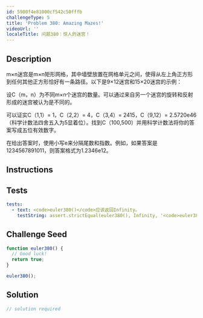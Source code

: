 ```yaml
---
id: 5900f4e81000cf542c50fffb
challengeType: 5
title: 'Problem 380: Amazing Mazes!'
videoUrl: ''
localeTitle: 问题380：惊人的迷宫！
---
```


## Description
<section id="description"> m×n迷宫是m×n矩形网格，其中墙壁放置在网格单元之间，使得从左上角正方形到任何其他正方形恰好有一条路径。以下是9×12迷宫和15×20迷宫的示例： <p>设C（m，n）为不同m×n个迷宫的数量。可以通过来自另一个迷宫的旋转和反射形成的迷宫被认为是不同的。 </p><p>可以证实C（1,1）= 1，C（2,2）= 4，C（3,4）= 2415，C（9,12）= 2.5720e46（科学计数法四舍五入为5显着位）。找到C（100,500）并用科学计数法将你的答案写成五位有效数字。 </p><p>在给出答案时，使用小写e来分隔尾数和指数。例如，如果答案是1234567891011，则答案格式为1.2346e12。 </p></section>

## Instructions
<section id="instructions">
</section>

## Tests
<section id='tests'>

```yml
tests:
  - text: <code>euler380()</code>应该返回Infinity。
    testString: assert.strictEqual(euler380(), Infinity, '<code>euler380()</code> should return Infinity.');

```

</section>

## Challenge Seed
<section id='challengeSeed'>

<div id='js-seed'>

```js
function euler380() {
  // Good luck!
  return true;
}

euler380();

```

</div>



</section>

## Solution
<section id='solution'>

```js
// solution required
```
</section>
